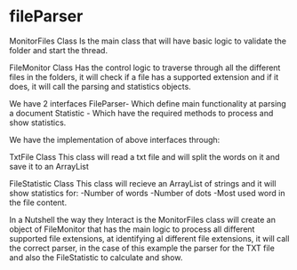 # fileParser
MonitorFiles Class
Is the main class that will have basic logic to validate the folder and start the thread.

FileMonitor Class 
Has the control logic to traverse through all the different files in the folders, it will check if a file has a supported extension and if it does, it will call the parsing and statistics objects.


We have 2 interfaces
FileParser- Which define main functionality at parsing a document
Statistic - Which have the required methods to process and show statistics.

We have the implementation of above interfaces through:

TxtFile Class
This class will read a txt file and will split the words on it and save it to an ArrayList

FileStatistic Class
This class will recieve an ArrayList of strings and it will show statistics for:
  -Number of words
  -Number of dots 
  -Most used word in the file content.
 
 
 In a Nutshell the way they Interact is the MonitorFiles class will create an object of FileMonitor that has the main logic to process all different supported file extensions, at identifying al different file extensions, it will call the correct parser, in the case of this example the parser for the TXT file and also the FileStatistic to calculate and show.
 
 
  
